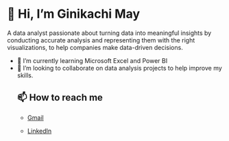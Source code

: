 
# 👋 Hi, I’m Ginikachi May
A data analyst passionate about turning data into meaningful insights by conducting accurate analysis and representing them with the right visualizations, to help companies make data-driven decisions.

- 🌱 I’m currently learning Microsoft Excel and Power BI
- 💞️ I’m looking to collaborate on data analysis projects to help improve my skills.
  ## 📫 How to reach me
  - [Gmail](ginikachimay26@gmail.com)
  
  - [LinkedIn](linkedin.com/in/ginikachi-nnaji-198768231/)

<!---
Ginikachimay/Ginikachimay is a ✨ special ✨ repository because its `README.md` (this file) appears on your GitHub profile.
You can click the Preview link to take a look at your changes.
--->
